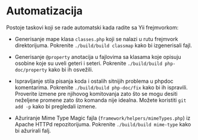 Automatizacija
==============

Postoje taskovi koji se rade automatski kada radite sa Yii frejmvorkom:

- Generisanje mape klasa `classes.php` koji se nalazi u rutu frejmvork direktorijuma.
  Pokrenite `./build/build classmap` kako bi izgenerisali fajl.

- Generisanje `@property` anotacija u fajlovima sa klasama koje opisuju osobine koje su uveli geteri i seteri.
  Pokrenite `./build/build php-doc/property` kako bi ih osvežili.

- Ispravljanje stila pisanja koda i ostalih sitnijih problema u phpdoc komentarima.
  Pokrenite `./build/build php-doc/fix` kako bi ih ispravili.
  Proverite izmene pre njihovog komitovanja zato što se mogu desiti neželjene promene zato što komanda nije idealna.
  Možete koristiti `git add -p` kako bi pregledali izmene.

- Ažuriranje Mime Type Magic fajla (`framework/helpers/mimeTypes.php`) iz Apache HTTPd repozitorijuma.
  Pokrenite `./build/build mime-type` kako bi ažurirali falj.
